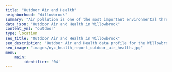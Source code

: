 ```yaml
---
title: "Outdoor Air and Health"
neighborhood: "Willowbrook"
summary: "Air pollution is one of the most important environmental threats to urban populations and while all people are exposed, pollutant emissions, levels of exposure, and population vulnerability vary across neighborhoods. Exposures to common air pollutants have been linked to respiratory and cardiovascular diseases, cancers, and premature deaths."
data_json: "Outdoor Air and Health in Willowbrook"
content_yml: "outdoor"
type: location
seo_title: "Outdoor Air and Health in Willowbrook"
seo_description: "Outdoor Air and Health data profile for the Willowbrook neighborhood of NYC."
seo_image: "images/nyc_health_report_outdoor_air_health.jpg"
menu:
    main:
        identifier: '04'
---
```

